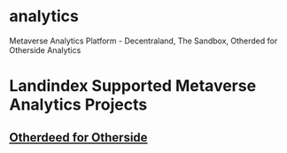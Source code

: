 # analytics
Metaverse Analytics Platform - Decentraland, The Sandbox, Otherded for Otherside Analytics

# Landindex Supported Metaverse Analytics Projects
## [Otherdeed for Otherside](otherdeed-for-otherside-analytics.md)
